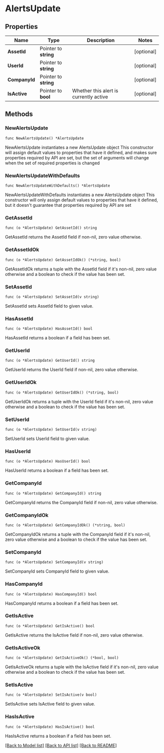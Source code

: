 # AlertsUpdate

## Properties

Name | Type | Description | Notes
------------ | ------------- | ------------- | -------------
**AssetId** | Pointer to **string** |  | [optional] 
**UserId** | Pointer to **string** |  | [optional] 
**CompanyId** | Pointer to **string** |  | [optional] 
**IsActive** | Pointer to **bool** | Whether this alert is currently active | [optional] 

## Methods

### NewAlertsUpdate

`func NewAlertsUpdate() *AlertsUpdate`

NewAlertsUpdate instantiates a new AlertsUpdate object
This constructor will assign default values to properties that have it defined,
and makes sure properties required by API are set, but the set of arguments
will change when the set of required properties is changed

### NewAlertsUpdateWithDefaults

`func NewAlertsUpdateWithDefaults() *AlertsUpdate`

NewAlertsUpdateWithDefaults instantiates a new AlertsUpdate object
This constructor will only assign default values to properties that have it defined,
but it doesn't guarantee that properties required by API are set

### GetAssetId

`func (o *AlertsUpdate) GetAssetId() string`

GetAssetId returns the AssetId field if non-nil, zero value otherwise.

### GetAssetIdOk

`func (o *AlertsUpdate) GetAssetIdOk() (*string, bool)`

GetAssetIdOk returns a tuple with the AssetId field if it's non-nil, zero value otherwise
and a boolean to check if the value has been set.

### SetAssetId

`func (o *AlertsUpdate) SetAssetId(v string)`

SetAssetId sets AssetId field to given value.

### HasAssetId

`func (o *AlertsUpdate) HasAssetId() bool`

HasAssetId returns a boolean if a field has been set.

### GetUserId

`func (o *AlertsUpdate) GetUserId() string`

GetUserId returns the UserId field if non-nil, zero value otherwise.

### GetUserIdOk

`func (o *AlertsUpdate) GetUserIdOk() (*string, bool)`

GetUserIdOk returns a tuple with the UserId field if it's non-nil, zero value otherwise
and a boolean to check if the value has been set.

### SetUserId

`func (o *AlertsUpdate) SetUserId(v string)`

SetUserId sets UserId field to given value.

### HasUserId

`func (o *AlertsUpdate) HasUserId() bool`

HasUserId returns a boolean if a field has been set.

### GetCompanyId

`func (o *AlertsUpdate) GetCompanyId() string`

GetCompanyId returns the CompanyId field if non-nil, zero value otherwise.

### GetCompanyIdOk

`func (o *AlertsUpdate) GetCompanyIdOk() (*string, bool)`

GetCompanyIdOk returns a tuple with the CompanyId field if it's non-nil, zero value otherwise
and a boolean to check if the value has been set.

### SetCompanyId

`func (o *AlertsUpdate) SetCompanyId(v string)`

SetCompanyId sets CompanyId field to given value.

### HasCompanyId

`func (o *AlertsUpdate) HasCompanyId() bool`

HasCompanyId returns a boolean if a field has been set.

### GetIsActive

`func (o *AlertsUpdate) GetIsActive() bool`

GetIsActive returns the IsActive field if non-nil, zero value otherwise.

### GetIsActiveOk

`func (o *AlertsUpdate) GetIsActiveOk() (*bool, bool)`

GetIsActiveOk returns a tuple with the IsActive field if it's non-nil, zero value otherwise
and a boolean to check if the value has been set.

### SetIsActive

`func (o *AlertsUpdate) SetIsActive(v bool)`

SetIsActive sets IsActive field to given value.

### HasIsActive

`func (o *AlertsUpdate) HasIsActive() bool`

HasIsActive returns a boolean if a field has been set.


[[Back to Model list]](../README.md#documentation-for-models) [[Back to API list]](../README.md#documentation-for-api-endpoints) [[Back to README]](../README.md)


